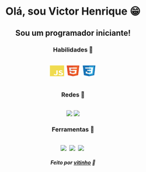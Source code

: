 <h1 align="center">Olá, sou Victor Henrique 😁</h1>
<h2 align="center">Sou um programador iniciante!</h2>

<h3 align="center">Habilidades 📝</h3>
<div align="center" valign="top"><br>
  <img align="center" alt="Js" height="30" width="40" src="https://raw.githubusercontent.com/devicons/devicon/master/icons/javascript/javascript-plain.svg">
  <img align="center" alt="HTML" height="30" width="40" src="https://raw.githubusercontent.com/devicons/devicon/master/icons/html5/html5-original.svg">
  <img align="center" alt="CSS" height="30" width="40" src="https://raw.githubusercontent.com/devicons/devicon/master/icons/css3/css3-original.svg">
</div><br>

<h3 align="center">Redes 📲</h3>
<div align="center" valign="top"><br>
  <a href="https://www.instagram.com/vnogz_/" target="_blank"><img src="https://img.shields.io/badge/-Instagram-111111?style=for-the-badge&logo=instagram&logoColor=white" target="_blank"></a>
  <a href="https://linktr.ee/psycohnb"><img src="https://img.shields.io/badge/-Gmail-111111?style=for-the-badge&logo=gmail&logoColor=0066FF" target="_blank"></a>
</div>

<h3 align="center">Ferramentas 🔧</h3>
<div align="center" valign="top"><br>
<img src="https://img.shields.io/badge/Figma-111111?style=for-the-badge&logo=figma&logoColor=FF8400">&nbsp;
<img src="https://img.shields.io/badge/Visual%20Studio%20Code-111111?style=for-the-badge&logo=visual%20studio%20code&logoColor=0066FF">&nbsp;
<img src="https://img.shields.io/badge/Github-111111?style=for-the-badge&logo=github&logoColor=FFFFFF">&nbsp;
  </div>

<h5 align="center">Feito por <a href="https://vhportfolio-xi.vercel.app">vitinho</a> 🖤</h5>
